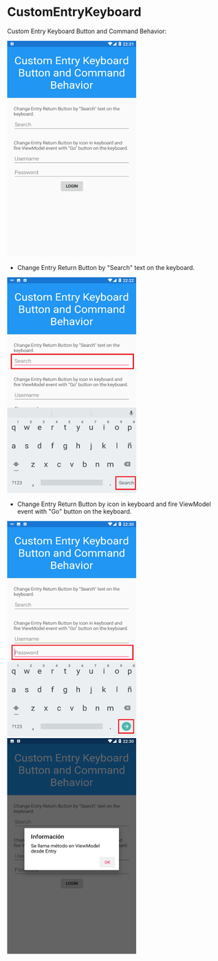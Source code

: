 # CustomEntryKeyboard
Custom Entry Keyboard Button and Command Behavior:

<img src="https://github.com/sfgomezc/CustomEntryKeyboard/blob/master/Capturas/CustomEntryKeyboard1.png" width="300" height="500">

- Change Entry Return Button by "Search" text on the keyboard.

<img src="https://github.com/sfgomezc/CustomEntryKeyboard/blob/master/Capturas/CustomEntryKeyboard2.png" width="300" height="500">

- Change Entry Return Button by icon in keyboard and fire ViewModel event with &quot;Go&quot; button on the keyboard.

<img src="https://github.com/sfgomezc/CustomEntryKeyboard/blob/master/Capturas/CustomEntryKeyboard3.png" width="300" height="500">

<img src="https://github.com/sfgomezc/CustomEntryKeyboard/blob/master/Capturas/CustomEntryKeyboard4.png" width="300" height="500">

